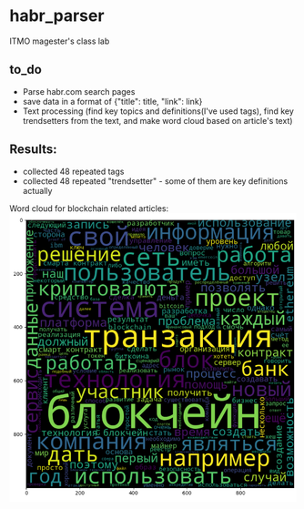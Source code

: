 # habr_parser
ITMO magester's class lab

## to_do
- Parse habr.com search pages
- save data in a format of {"title": title, "link": link}
- Text processing (find key topics and definitions(I've used tags), find key trendsetters from the text, and make word cloud based on article's text)

## Results:
- collected 48 repeated tags
- collected 48 repeated "trendsetter" - some of them are key definitions actually

Word cloud for blockchain related articles:
![word cloud image](./wordcloud.png)

